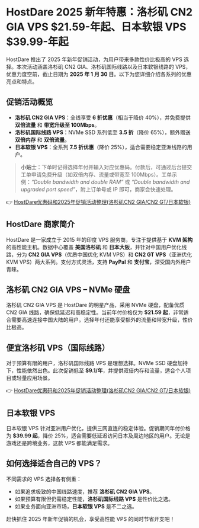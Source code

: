 # HostDare 2025 新年特惠：洛杉矶 CN2 GIA VPS $21.59-年起、日本软银 VPS $39.99-年起

HostDare 推出了 2025 年新年促销活动，为用户带来多款性价比极高的 VPS 选择。本次活动涵盖洛杉矶 CN2 GIA、洛杉矶国际线路以及日本软银线路的 VPS，优惠力度空前，截止日期为 **2025 年 1 月 30 日**。以下为您详细介绍各系列的优惠亮点和特点。

## 促销活动概览

- **洛杉矶 CN2 GIA VPS**：全线享受 **6 折优惠**（相当于降价 40%），并免费提供 **双倍流量** 和 **带宽升级至 100Mbps**。
- **洛杉矶国际线路 VPS**：NVMe SSD 系列低至 **3.5 折**（降价 65%），额外赠送 **双倍内存** 和 **双倍流量**。
- **日本软银 VPS**：全系列 **7.5 折优惠**（降价 25%），适合需要稳定亚洲线路的用户。

> **小贴士**：下单时记得选择年付并输入对应优惠码。付款后，可通过后台提交工单申请免费升级（如双倍内存、流量或带宽至 100Mbps）。工单示例：*“Double bandwidth and double RAM”* 或 *“Double bandwidth and upgraded port speed”*，附上订单号或 IP 即可，商家会快速处理。

👉 [HostDare优惠码和2025年促销活动整理(洛杉矶CN2 GIA/CN2 GT/日本软银)](https://bit.ly/hostdare)

## HostDare 商家简介

HostDare 是一家成立于 2015 年的印度 VPS 服务商，专注于提供基于 **KVM 架构** 的高性能主机。数据中心覆盖 **美国洛杉矶** 和 **日本大阪**，并针对中国用户优化线路，分为 **CN2 GIA VPS**（优质中国优化 KVM VPS）和 **CN2 GT VPS**（亚洲优化 KVM VPS）两大系列。支付方式灵活，支持 **PayPal** 和 **支付宝**，深受国内外用户青睐。

## 洛杉矶 CN2 GIA VPS – NVMe 硬盘

洛杉矶 CN2 GIA VPS 是 HostDare 的明星产品，采用 NVMe 硬盘，配备优质 CN2 GIA 线路，确保低延迟和高稳定性。当前年付价格仅为 **$21.59 起**，非常适合需要高速连接中国大陆的用户。选择年付还能享受额外的流量和带宽升级，性价比极高。

## 便宜洛杉矶 VPS（国际线路）

对于预算有限的用户，洛杉矶国际线路 VPS 是理想选择。NVMe SSD 硬盘加持下，性能依然出色。此次促销低至 **$9.1/年**，并提供双倍内存和流量，适合个人项目或轻量应用场景。

👉 [HostDare优惠码和2025年促销活动整理(洛杉矶CN2 GIA/CN2 GT/日本软银)](https://bit.ly/hostdare)

## 日本软银 VPS

日本软银 VPS 针对亚洲用户优化，提供三网直连的稳定体验。促销期间年付价格为 **$39.99 起**，降价 25%，适合需要低延迟访问日本及周边地区的用户。无论是游戏还是跨境业务，这款 VPS 都能满足需求。

## 如何选择适合自己的 VPS？

不同需求的 VPS 选择各有侧重：
- 如果追求极致的中国线路速度，推荐 **洛杉矶 CN2 GIA VPS**。
- 如果预算有限但仍需稳定性能，**洛杉矶国际线路 VPS** 是性价比之选。
- 如果业务面向亚洲市场，**日本软银 VPS** 是不二之选。

赶快抓住 2025 年新年促销的机会，享受高性能 VPS 的同时节省开支吧！